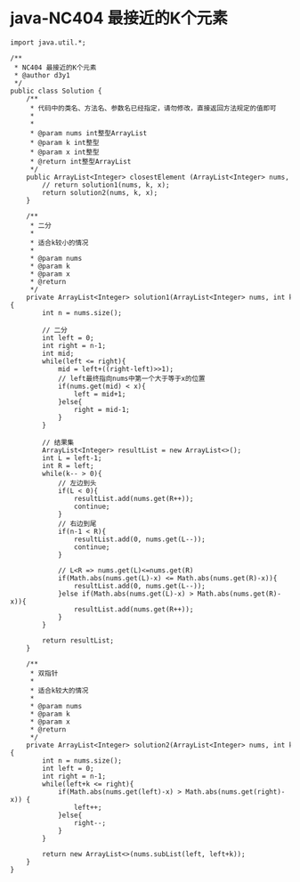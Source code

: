 # java-NC404 最接近的K个元素


    import java.util.*;
    
    /**
     * NC404 最接近的K个元素
     * @author d3y1
     */
    public class Solution {
        /**
         * 代码中的类名、方法名、参数名已经指定，请勿修改，直接返回方法规定的值即可
         *
         *
         * @param nums int整型ArrayList
         * @param k int整型
         * @param x int整型
         * @return int整型ArrayList
         */
        public ArrayList<Integer> closestElement (ArrayList<Integer> nums, int k, int x) {
            // return solution1(nums, k, x);
            return solution2(nums, k, x);
        }
    
        /**
         * 二分
         *
         * 适合k较小的情况
         *
         * @param nums
         * @param k
         * @param x
         * @return
         */
        private ArrayList<Integer> solution1(ArrayList<Integer> nums, int k, int x){
            int n = nums.size();
    
            // 二分
            int left = 0;
            int right = n-1;
            int mid;
            while(left <= right){
                mid = left+((right-left)>>1);
                // left最终指向nums中第一个大于等于x的位置
                if(nums.get(mid) < x){
                    left = mid+1;
                }else{
                    right = mid-1;
                }
            }
    
            // 结果集
            ArrayList<Integer> resultList = new ArrayList<>();
            int L = left-1;
            int R = left;
            while(k-- > 0){
                // 左边到头
                if(L < 0){
                    resultList.add(nums.get(R++));
                    continue;
                }
                // 右边到尾
                if(n-1 < R){
                    resultList.add(0, nums.get(L--));
                    continue;
                }
    
                // L<R => nums.get(L)<=nums.get(R)
                if(Math.abs(nums.get(L)-x) <= Math.abs(nums.get(R)-x)){
                    resultList.add(0, nums.get(L--));
                }else if(Math.abs(nums.get(L)-x) > Math.abs(nums.get(R)-x)){
                    resultList.add(nums.get(R++));
                }
            }
    
            return resultList;
        }
    
        /**
         * 双指针
         *
         * 适合k较大的情况
         *
         * @param nums
         * @param k
         * @param x
         * @return
         */
        private ArrayList<Integer> solution2(ArrayList<Integer> nums, int k, int x){
            int n = nums.size();
            int left = 0;
            int right = n-1;
            while(left+k <= right){
                if(Math.abs(nums.get(left)-x) > Math.abs(nums.get(right)-x)) {
                    left++;
                }else{
                    right--;
                }
            }
    
            return new ArrayList<>(nums.subList(left, left+k));
        }
    }

  

